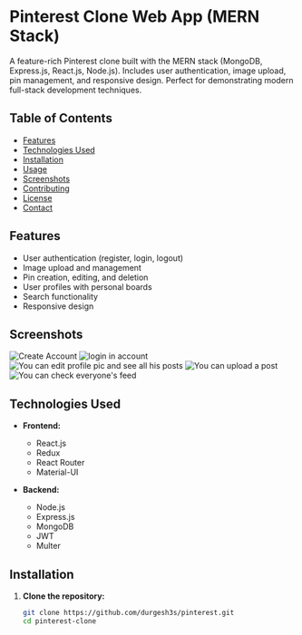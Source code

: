 # Pinterest Clone Web App (MERN Stack)

A feature-rich Pinterest clone built with the MERN stack (MongoDB, Express.js, React.js, Node.js). Includes user authentication, image upload, pin management, and responsive design. Perfect for demonstrating modern full-stack development techniques.

## Table of Contents

- [Features](#features)
- [Technologies Used](#technologies-used)
- [Installation](#installation)
- [Usage](#usage)
- [Screenshots](#screenshots)
- [Contributing](#contributing)
- [License](#license)
- [Contact](#contact)

## Features

- User authentication (register, login, logout)
- Image upload and management
- Pin creation, editing, and deletion
- User profiles with personal boards
- Search functionality
- Responsive design


## Screenshots

![Create Account](https://drive.google.com/file/d/184dgPehWd23lpoEDQj-1eS4e7Hl2x3Zc/view?usp=drive_link)
![login in account]([paste_image_url_here](https://drive.google.com/file/d/1qJ4857dnolsPY7w-pyUsCsccPr2md0Bb/view?usp=drive_link))
![You can edit profile pic and see all his posts](https://drive.google.com/file/d/1i57XyZ2gw6p1H7_Qz-gPtbWfAk1XB3FR/view?usp=drive_link)
![You can upload a post](https://drive.google.com/file/d/1Bi_ob-YSEg_UCTZLXoCuf5LqqgtVMja3/view?usp=drive_link)
![You can check everyone's feed](https://drive.google.com/file/d/1IOyd4YKgAeFqZO_zR7TXPJE2sfav18Lb/view?usp=drive_link)

## Technologies Used

- **Frontend:**
  - React.js
  - Redux
  - React Router
  - Material-UI

- **Backend:**
  - Node.js
  - Express.js
  - MongoDB
  - JWT
  - Multer

## Installation

1. **Clone the repository:**
   ```bash
   git clone https://github.com/durgesh3s/pinterest.git
   cd pinterest-clone

